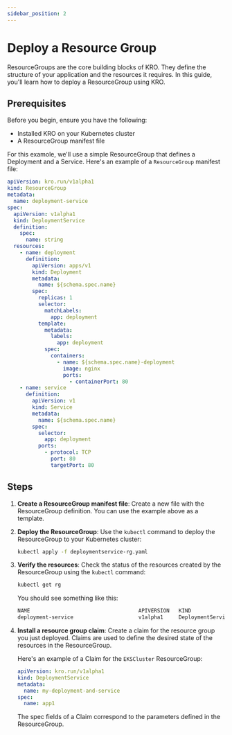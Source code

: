 ```yaml
---
sidebar_position: 2
---
```


# Deploy a Resource Group

ResourceGroups are the core building blocks of KRO. They define the structure of
your application and the resources it requires. In this guide, you'll learn how
to deploy a ResourceGroup using KRO.

## Prerequisites

Before you begin, ensure you have the following:

- Installed KRO on your Kubernetes cluster
- A ResourceGroup manifest file

For this examole, we'll use a simple ResourceGroup that defines a Deployment and
a Service. Here's an example of a `ResourceGroup` manifest file:

```yaml title="deploymentservice-rg.yaml"
apiVersion: kro.run/v1alpha1
kind: ResourceGroup
metadata:
  name: deployment-service
spec:
  apiVersion: v1alpha1
  kind: DeploymentService
  definition:
    spec:
      name: string
  resources:
    - name: deployment
      definition:
        apiVersion: apps/v1
        kind: Deployment
        metadata:
          name: ${schema.spec.name}
        spec:
          replicas: 1
          selector:
            matchLabels:
              app: deployment
          template:
            metadata:
              labels:
                app: deployment
            spec:
              containers:
                - name: ${schema.spec.name}-deployment
                  image: nginx
                  ports:
                    - containerPort: 80
    - name: service
      definition:
        apiVersion: v1
        kind: Service
        metadata:
          name: ${schema.spec.name}
        spec:
          selector:
            app: deployment
          ports:
            - protocol: TCP
              port: 80
              targetPort: 80
```

## Steps

1. **Create a ResourceGroup manifest file**: Create a new file with the
   ResourceGroup definition. You can use the example above as a template.

2. **Deploy the ResourceGroup**: Use the `kubectl` command to deploy the
   ResourceGroup to your Kubernetes cluster:

   ```bash
   kubectl apply -f deploymentservice-rg.yaml
   ```

3. **Verify the resources**: Check the status of the resources created by the
   ResourceGroup using the `kubectl` command:

   ```bash
   kubectl get rg
   ```

   You should see something like this:

   ```bash
   NAME                                   APIVERSION   KIND                STATE    AGE
   deployment-service                     v1alpha1     DeploymentService   ACTIVE   16m
   ```

4. **Install a resource group claim**: Create a claim for the resource group you
   just deployed. Claims are used to define the desired state of the resources
   in the ResourceGroup.

   Here's an example of a Claim for the `EKSCluster` ResourceGroup:

   ```yaml
   apiVersion: kro.run/v1alpha1
   kind: DeploymentService
   metadata:
     name: my-deployment-and-service
   spec:
     name: app1
   ```

   The spec fields of a Claim correspond to the parameters defined in the
   ResourceGroup.
